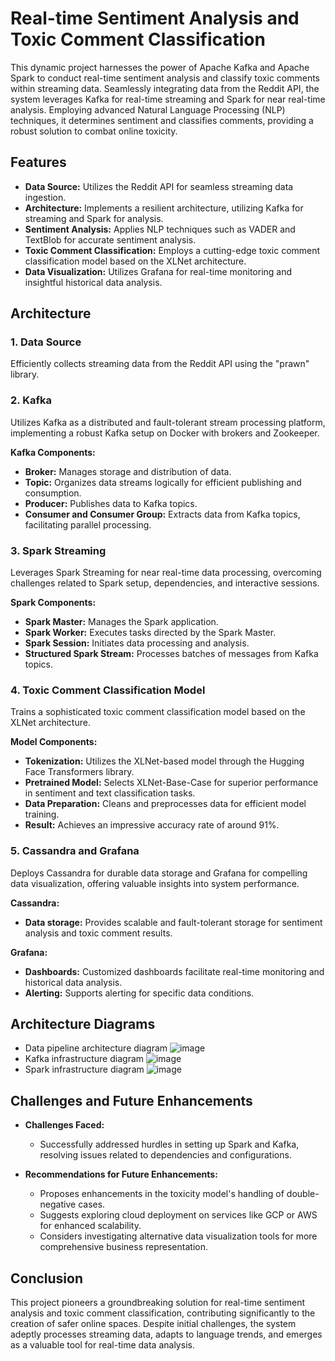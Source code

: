 # Real-time Sentiment Analysis and Toxic Comment Classification

This dynamic project harnesses the power of Apache Kafka and Apache Spark to conduct real-time sentiment analysis and classify toxic comments within streaming data. Seamlessly integrating data from the Reddit API, the system leverages Kafka for real-time streaming and Spark for near real-time analysis. Employing advanced Natural Language Processing (NLP) techniques, it determines sentiment and classifies comments, providing a robust solution to combat online toxicity.

## Features

- **Data Source:** Utilizes the Reddit API for seamless streaming data ingestion.
- **Architecture:** Implements a resilient architecture, utilizing Kafka for streaming and Spark for analysis.
- **Sentiment Analysis:** Applies NLP techniques such as VADER and TextBlob for accurate sentiment analysis.
- **Toxic Comment Classification:** Employs a cutting-edge toxic comment classification model based on the XLNet architecture.
- **Data Visualization:** Utilizes Grafana for real-time monitoring and insightful historical data analysis.

## Architecture

### 1. Data Source

Efficiently collects streaming data from the Reddit API using the "prawn" library.

### 2. Kafka

Utilizes Kafka as a distributed and fault-tolerant stream processing platform, implementing a robust Kafka setup on Docker with brokers and Zookeeper.

**Kafka Components:**
- **Broker:** Manages storage and distribution of data.
- **Topic:** Organizes data streams logically for efficient publishing and consumption.
- **Producer:** Publishes data to Kafka topics.
- **Consumer and Consumer Group:** Extracts data from Kafka topics, facilitating parallel processing.

### 3. Spark Streaming

Leverages Spark Streaming for near real-time data processing, overcoming challenges related to Spark setup, dependencies, and interactive sessions.

**Spark Components:**
- **Spark Master:** Manages the Spark application.
- **Spark Worker:** Executes tasks directed by the Spark Master.
- **Spark Session:** Initiates data processing and analysis.
- **Structured Spark Stream:** Processes batches of messages from Kafka topics.

### 4. Toxic Comment Classification Model

Trains a sophisticated toxic comment classification model based on the XLNet architecture.

**Model Components:**
- **Tokenization:** Utilizes the XLNet-based model through the Hugging Face Transformers library.
- **Pretrained Model:** Selects XLNet-Base-Case for superior performance in sentiment and text classification tasks.
- **Data Preparation:** Cleans and preprocesses data for efficient model training.
- **Result:** Achieves an impressive accuracy rate of around 91%.

### 5. Cassandra and Grafana

Deploys Cassandra for durable data storage and Grafana for compelling data visualization, offering valuable insights into system performance.

**Cassandra:**
- **Data storage:** Provides scalable and fault-tolerant storage for sentiment analysis and toxic comment results.

**Grafana:**
- **Dashboards:** Customized dashboards facilitate real-time monitoring and historical data analysis.
- **Alerting:** Supports alerting for specific data conditions.

## Architecture Diagrams

- Data pipeline architecture diagram
  ![image](https://github.com/emyeucanha5/Spark-Streaming-with-Sentiment-Analysis-and-Toxic-Comment-classification/assets/57170354/99298c25-d4fc-4e83-a458-43a1b2b8bdf0)
- Kafka infrastructure diagram
  ![image](https://github.com/emyeucanha5/Spark-Streaming-with-Sentiment-Analysis-and-Toxic-Comment-classification/assets/57170354/39264dcc-d4e2-4291-ae29-a2f014a86c64)
- Spark infrastructure diagram 
  ![image](https://github.com/emyeucanha5/Spark-Streaming-with-Sentiment-Analysis-and-Toxic-Comment-classification/assets/57170354/6ef64208-3304-4a76-955d-a5366e6d945b)

## Challenges and Future Enhancements

- **Challenges Faced:**
  - Successfully addressed hurdles in setting up Spark and Kafka, resolving issues related to dependencies and configurations.

- **Recommendations for Future Enhancements:**
  - Proposes enhancements in the toxicity model's handling of double-negative cases.
  - Suggests exploring cloud deployment on services like GCP or AWS for enhanced scalability.
  - Considers investigating alternative data visualization tools for more comprehensive business representation.

## Conclusion

This project pioneers a groundbreaking solution for real-time sentiment analysis and toxic comment classification, contributing significantly to the creation of safer online spaces. Despite initial challenges, the system adeptly processes streaming data, adapts to language trends, and emerges as a valuable tool for real-time data analysis.
